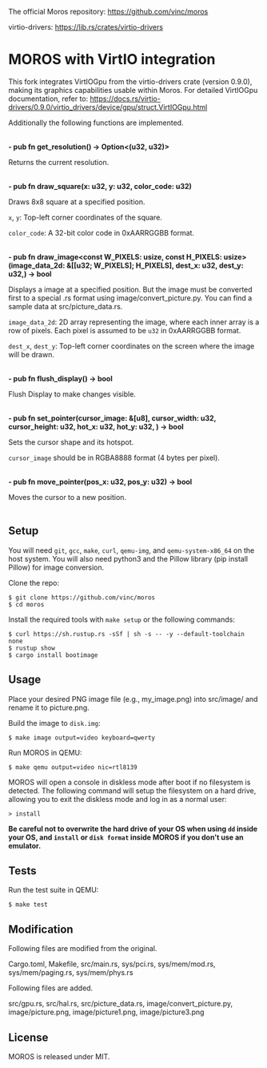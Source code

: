 The official Moros repository: https://github.com/vinc/moros

virtio-drivers: https://lib.rs/crates/virtio-drivers

# MOROS with VirtIO integration

This fork integrates VirtIOGpu from the virtio-drivers crate (version 0.9.0), making its graphics capabilities usable within Moros. For detailed VirtIOGpu documentation, refer to: https://docs.rs/virtio-drivers/0.9.0/virtio_drivers/device/gpu/struct.VirtIOGpu.html

Additionally the following functions are implemented.
<br/><br/>

**- pub fn get_resolution() -> Option<(u32, u32)>**

Returns the current resolution.
<br/><br/>

**- pub fn draw_square(x: u32, y: u32, color_code: u32)**

Draws 8x8 square at a specified position.

`x`, `y`: Top-left corner coordinates of the square.

`color_code`: A 32-bit color code in 0xAARRGGBB format.
<br/><br/>

**- pub fn draw_image<const W_PIXELS: usize, const H_PIXELS: usize>(image_data_2d: &[[u32; W_PIXELS]; H_PIXELS], dest_x: u32, dest_y: u32,) -> bool**

Displays a image at a specified position. But the image must be converted first to a special .rs format using image/convert_picture.py. You can find a sample data at src/picture_data.rs.

`image_data_2d`: 2D array representing the image, where each inner array is a row of pixels. Each pixel is assumed to be `u32` in 0xAARRGGBB format.

`dest_x`, `dest_y`: Top-left corner coordinates on the screen where the image will be drawn.
<br/><br/>

**- pub fn flush_display() -> bool**

Flush Display to make changes visible.
<br/><br/>

**- pub fn set_pointer(cursor_image: &[u8], cursor_width: u32, cursor_height: u32, hot_x: u32, hot_y: u32, ) -> bool**

Sets the cursor shape and its hotspot.

`cursor_image` should be in RGBA8888 format (4 bytes per pixel).
<br/><br/>

**- pub fn move_pointer(pos_x: u32, pos_y: u32) -> bool**

Moves the cursor to a new position.
<br/><br/>

## Setup

You will need `git`, `gcc`, `make`, `curl`, `qemu-img`,
and `qemu-system-x86_64` on the host system.
You will also need python3 and the Pillow library (pip install Pillow) for image conversion.

Clone the repo:

    $ git clone https://github.com/vinc/moros
    $ cd moros

Install the required tools with `make setup` or the following commands:

    $ curl https://sh.rustup.rs -sSf | sh -s -- -y --default-toolchain none
    $ rustup show
    $ cargo install bootimage

## Usage

Place your desired PNG image file (e.g., my_image.png) into src/image/ and rename it to picture.png.

Build the image to `disk.img`:

    $ make image output=video keyboard=qwerty

Run MOROS in QEMU:

    $ make qemu output=video nic=rtl8139

MOROS will open a console in diskless mode after boot if no filesystem is
detected. The following command will setup the filesystem on a hard drive,
allowing you to exit the diskless mode and log in as a normal user:

    > install

**Be careful not to overwrite the hard drive of your OS when using `dd` inside
your OS, and `install` or `disk format` inside MOROS if you don't use an
emulator.**

## Tests

Run the test suite in QEMU:

    $ make test

## Modification

Following files are modified from the original.

Cargo.toml, Makefile, src/main.rs, sys/pci.rs, sys/mem/mod.rs, sys/mem/paging.rs, sys/mem/phys.rs

Following files are added.

src/gpu.rs, src/hal.rs, src/picture_data.rs, image/convert_picture.py, image/picture.png, image/picture1.png, image/picture3.png

## License

MOROS is released under MIT.

[0]: https://vinc.cc
[1]: https://github.com/phil-opp/blog_os/tree/post-07
[2]: https://os.phil-opp.com
[3]: https://wiki.osdev.org
[4]: https://github.com/rust-osdev/bootloader
[5]: https://crates.io/crates/x86_64
[6]: https://crates.io/crates/pic8259
[7]: https://crates.io/crates/pc-keyboard
[8]: https://crates.io/crates/uart_16550
[9]: https://crates.io/crates/linked_list_allocator
[10]: https://crates.io/crates/acpi
[11]: https://crates.io/crates/aml
[12]: https://crates.io/crates/rand_hc
[13]: https://crates.io/crates/smoltcp

[s1]: https://img.shields.io/github/actions/workflow/status/vinc/moros/rust.yml
[s2]: https://img.shields.io/crates/v/moros.svg
